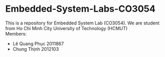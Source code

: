 # Embedded-System-Labs-CO3054
This is a repository for Embedded System Lab (CO3054).
We are student from Ho Chi Minh City University of Technology (HCMUT)  
Members:
<ul>
  <li>Lê Quang Phục  2011867</li>
  <li>Chung Thịnh    2012103</li>
</ul>
